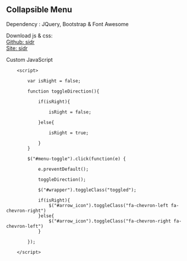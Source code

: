 


## Collapsible Menu

Dependency : JQuery, Bootstrap & Font Awesome     

Download js & css:   
[Github: sidr](https://github.com/artberri/sidr)    
[Site: sidr](https://www.berriart.com/sidr/)    

Custom JavaScript
```
	<script>
	
		var isRight = false;
		
		function toggleDirection(){
			
			if(isRight){
				
				isRight = false;
				
			}else{
				
				isRight = true;
				
			}
		}
	
		$("#menu-toggle").click(function(e) {
			
			e.preventDefault();
			
			toggleDirection();
			
			$("#wrapper").toggleClass("toggled");
			
			if(isRight){
				$("#arrow_icon").toggleClass("fa-chevron-left fa-chevron-right")
			}else{
				$("#arrow_icon").toggleClass("fa-chevron-right fa-chevron-left")
			}
		
		});
		
	</script>
```
